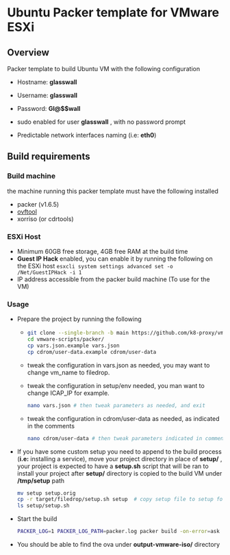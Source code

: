 # Ubuntu Packer template for VMware  ESXi

## Overview

Packer template to build Ubuntu VM with the following configuration

- Hostname: **glasswall**

- Username: **glasswall**

- Password: **Gl@$$wall**

- sudo enabled for user **glasswall** , with no password prompt

- Predictable network interfaces naming  (i.e: **eth0**)

## Build requirements

### Build machine

the machine running this packer template must have the following installed

- packer (v1.6.5)
- [ovftool](https://my.vmware.com/group/vmware/downloads/get-download?downloadGroup=OVFTOOL441)
- xorriso (or cdrtools)

### ESXi Host

- Minimum 60GB free storage, 4GB free RAM at the build time
- **Guest IP Hack** enabled, you can enable it by running the following on the ESXi host `esxcli system settings advanced set -o /Net/GuestIPHack -i 1`
- IP address accessible from the packer build machine (To use for the VM)

### Usage

- Prepare the project by running the following
  
  - ```bash
    git clone --single-branch -b main https://github.com/k8-proxy/vmware-scripts
    cd vmware-scripts/packer/
    cp vars.json.example vars.json
    cp cdrom/user-data.example cdrom/user-data
    ```
  - tweak the configuration in vars.json as needed, you may want to change vm_name to filedrop.
  - tweak the configuration in setup/env needed, you man want to change ICAP_IP for example.
    
    ```bash
    nano vars.json # then tweak parameters as needed, and exit
    ```
  - tweak the configuration in cdrom/user-data as needed, as indicated in the comments
    
    ```bash
    nano cdrom/user-data # then tweak parameters indicated in comments needed. and exit
    ```

- If you have some custom setup you need to append to the build process (**i.e:** installing a service), move your project directory in place of **setup/** , your project is expected to have a **setup.sh** script that will be ran to install your project after **setup/** directory is copied to the build VM under **/tmp/setup** path
  
  ```bash
  mv setup setup.orig
  cp -r target/filedrop/setup.sh setup  # copy setup file to setup folder in root directory
  ls setup/setup.sh
  ```

- Start the build
  
  ```bash
  PACKER_LOG=1 PACKER_LOG_PATH=packer.log packer build -on-error=ask -var-file=vars.json esxi.json
  ```

- You should be able to find the ova under **output-vmware-iso/** directory

